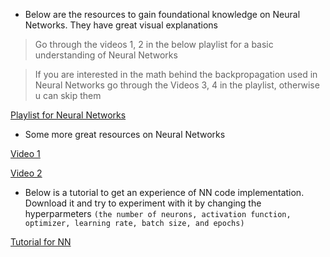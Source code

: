 * Below are the resources to gain foundational knowledge on Neural Networks. They have great visual explanations
> Go through the videos 1, 2 in the below playlist for a basic understanding of Neural Networks

> If you are interested in the math behind the backpropagation used in Neural Networks go through the Videos 3, 4 in the playlist, otherwise u can skip them 

[Playlist for Neural Networks](https://www.youtube.com/playlist?list=PLZHQObOWTQDNU6R1_67000Dx_ZCJB-3pi)

* Some more great resources on Neural Networks
  
[Video 1](https://youtu.be/n1l-9lIMW7E?list=PLkDaE6sCZn6Ec-XTbcX1uRg2_u4xOEky0)

[Video 2](https://youtu.be/BYGpKPY9pO0?list=PLkDaE6sCZn6Ec-XTbcX1uRg2_u4xOEky0)

* Below is a tutorial to get an experience of NN code implementation. Download it and try to experiment with it by changing the hyperparmeters `(the number of neurons, activation function, optimizer, learning rate, batch size, and epochs)`

[Tutorial for NN](https://colab.research.google.com/github/pytorch/tutorials/blob/gh-pages/_downloads/af0caf6d7af0dda755f4c9d7af9ccc2c/quickstart_tutorial.ipynb)

